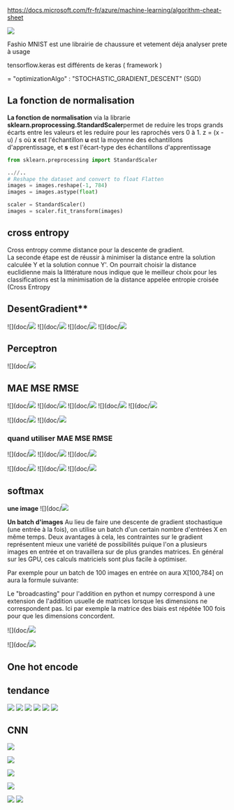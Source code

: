 https://docs.microsoft.com/fr-fr/azure/machine-learning/algorithm-cheat-sheet

![](doc/images/projets.jpg)


Fashio MNIST est une librairie de chaussure et vetement déja analyser prete à usage

tensorflow.keras est différents de  keras ( framework )

=     "optimizationAlgo" : "STOCHASTIC_GRADIENT_DESCENT" (SGD)

## La fonction de normalisation
**La fonction de normalisation** via la librarie **sklearn.proprocessing.StandardScaler**permet de reduire les trops grands écarts entre les valeurs et les reduire pour les raprochés vers 0 à 1.
z = (x - u) / s
où   **x** est l'échantillon **u** est la moyenne des échantillons d'apprentissage, et **s** est l'écart-type des échantillons d'apprentissage
```python
from sklearn.preprocessing import StandardScaler

..//..
# Reshape the dataset and convert to float Flatten
images = images.reshape(-1, 784)
images = images.astype(float)

scaler = StandardScaler()
images = scaler.fit_transform(images)
```


## cross entropy
 Cross entropy comme distance pour la descente de gradient.  
 La seconde étape est de réussir à minimiser la distance entre la solution calculée Y et la solution connue Y'. On pourrait choisir la distance euclidienne mais la littérature nous indique que le meilleur choix pour les classifications est la minimisation de la distance appelée entropie croisée (Cross Entropy
 
##  DesentGradient**

![](doc/![](doc/images/desentGradient.jpg)
![](doc/![](doc/images/desentGradient1.jpg)
![](doc/![](doc/images/desentGradient2.jpg)
![](doc/![](doc/images/desentGradient3.jpg)

## Perceptron 
![](doc/![](doc/images/perceptron.jpg)


## MAE MSE RMSE

![](doc/![](doc/images/erreurQuadratique.jpg)
![](doc/![](doc/images/MoyenneErreuAbsolut.jpg)
![](doc/![](doc/images/MoyenneErreurQuadratique.jpg)
![](doc/![](doc/images/AbosluErreurQuadratiqueDifference.jpg)
![](doc/![](doc/images/coefficientDeDeterminationVariance.jpg)

![](doc/![](doc/images/MAE_median.jpg)
![](doc/![](doc/images/MAE_median1.jpg)

### quand utiliser MAE MSE  RMSE
![](doc/![](doc/images/MAEvsMSE.jpg)
![](doc/![](doc/images/MAEvsMSE1.jpg)
![](doc/![](doc/images/MAEvsMSE2.jpg)


![](doc/![](doc/images/RMSE.jpg)
![](doc/![](doc/images/sklearnMetricError.jpg)
![](doc/![](doc/images/sklearnMetricError1.jpg)


## softmax

**une image**
![](doc/![](doc/images/softmax/softmax.jpg)

**Un batch d'images**
Au lieu de faire une descente de gradient stochastique (une entrée à la fois), on utilise un batch d'un certain nombre d'entrées X en même temps. Deux avantages à cela, les contraintes sur le gradient représentent mieux une variété de possibilités puique l'on a plusieurs images en entrée et on travaillera sur de plus grandes matrices. En général sur les GPU, ces calculs matriciels sont plus facile à optimiser.

Par exemple pour un batch de 100 images en entrée on aura X[100,784] on aura la formule suivante:

Le "broadcasting" pour l'addition en python et numpy correspond à une extension de l'addition usuelle de matrices lorsque les dimensions ne correspondent pas. Ici par exemple la matrice des biais est répétée 100 fois pour que les dimensions concordent.

![](doc/![](doc/images/softmax/softmax3.jpg)

![](doc/![](doc/images/softmax/softmax2.jpg)


## One hot encode

## tendance
![](doc/images/tendance/all.jpg)
![](doc/images/tendance/analogist.jpg)
![](doc/images/tendance/bayesians.jpg)
![](doc/images/tendance/connectenist.jpg)
![](doc/images/tendance/evolutionarist.jpg)
![](doc/images/tendance/symobiliste.jpg)



## CNN

![](doc/images/cnn1.jpg)

![](doc/images/cnn2.jpg)

![](doc/images/cnn3.jpg)

![](doc/images/cnn4.jpg)



![](doc/images/xxxxxxxxxxxxxxxxx)
![](doc/images/xxxxxxxxxxxxxxxxx)
